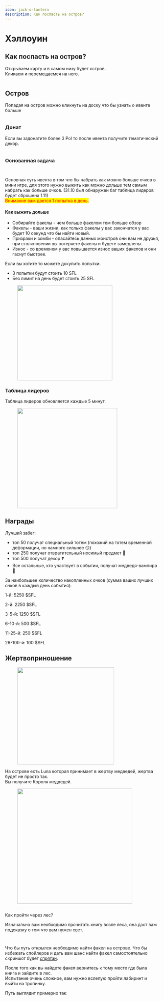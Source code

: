 ```yaml
---
icon: jack-o-lantern
description: Как поспасть на остров?
---
```


# Хэллоуин

## Как поспасть на остров?

Открываем карту и в самом низу будет остров.\
Кликаем и перемещаемся на него.

<figure><img src="../.gitbook/assets/image (4).png" alt=""><figcaption></figcaption></figure>

## Остров

Попадая на остров можно кликнуть на доску что бы узнать о ивенте больше

<figure><img src="../.gitbook/assets/image (1) (1) (1) (1) (1) (1) (1).png" alt=""><figcaption></figcaption></figure>

### Донат

Если вы задонатите более 3 Pol то после ивента получите тематический декор.

<figure><img src="../.gitbook/assets/image (2) (1) (1) (1).png" alt=""><figcaption></figcaption></figure>

### Основанная задача

<div align="left">

<figure><img src="../.gitbook/assets/image (3) (1).png" alt=""><figcaption></figcaption></figure>

 

<figure><img src="../.gitbook/assets/image (6).png" alt=""><figcaption></figcaption></figure>

</div>

Основная суть ивента в том что бы набрать как можно больше очков в мини игре, для этого нужно выжить как можно дольше тем самым набрать как больше очков. (31.10 был обнаружен баг таблица лидеров будет сброшена 1.11) \
<mark style="color:red;">Внимание вам дается 1 попытка в день.</mark>

#### Как выжить дольше

* Собирайте факелы - чем больше факелом тем больше обзор
* Факелы - ваши жизни, как только факелы у вас закончатся у вас будет 10 секунд что бы найти новый.
* Призраки и зомби - опасайтесь данных монстров они вам не друзья, при столкновении вы потеряете факелы и будете замедлены.
* Износ - со временем у вас повышается износ ваших факелов и они гаснут быстрее.

Если вы хотите то можете докупить попытки.

* 3 попытки будут стоить 10 SFL
* Без лимит на день будет стоить 25 SFL

<figure><img src="../.gitbook/assets/image (7).png" alt="" width="310"><figcaption></figcaption></figure>

### Таблица лидеров

Таблица лидеров обновляется каждые 5 минут.

<figure><img src="../.gitbook/assets/image (8).png" alt="" width="326"><figcaption></figcaption></figure>

## Награды

Лучший забег:

* топ 50 получат специальный тотем (похожий на тотем временной деформации, но намного сильнее 😏)&#x20;
* топ 250 получат отвратительный носимый предмет 🎃&#x20;
* топ 500 получат декор ❓
* Все остальные, кто участвует в событии, получат медведя-вампира 🧸

За наибольшее количество накопленных очков (сумма ваших лучших очков в каждый день события):

1-й: 5250 $SFL&#x20;

2-й: 2250 $SFL&#x20;

3-5-й: 1250 $SFL&#x20;

6-10-й: 500 $SFL&#x20;

11-25-й: 250 $SFL&#x20;

26-100-й: 100 $SFL&#x20;



## Жертвоприношение

<figure><img src="../.gitbook/assets/image (2) (1).png" alt="" width="316"><figcaption></figcaption></figure>

На острове есть Luna которая принимает в жертву медведей, жертва будет не просто так. \
Вы получите Короля медведей.&#x20;

<div align="left">

<figure><img src="../.gitbook/assets/image (1) (1) (1) (1) (1) (1).png" alt="" width="375"><figcaption></figcaption></figure>

 

<figure><img src="../.gitbook/assets/image (3).png" alt=""><figcaption></figcaption></figure>

</div>

Как пройти через лес?&#x20;

Изначально вам необходимо прочитать книгу возле леса, она даст вам подсказку о том что вам нужен свет.&#x20;

<div align="left">

<figure><img src="../.gitbook/assets/image (11).png" alt=""><figcaption></figcaption></figure>

 

<figure><img src="../.gitbook/assets/image (10).png" alt=""><figcaption></figcaption></figure>

</div>

Что бы путь открылся необходимо найти факел на острове. Что бы избежать спойлеров и дать вам шанс найти факел самостоятельно скриншот будет [спрятан](https://t.me/SFLSpolll/3).&#x20;

После того как вы найдете факел вернитесь к тому месте где была книга и зайдите в лес. \
Испытание очень сложное, вам нужно вслепую пройти лабиринт и выйти на тропинку.&#x20;

Путь выглядит примерно так: \
&#x20;

<figure><img src="../.gitbook/assets/image (12).png" alt=""><figcaption></figcaption></figure>

